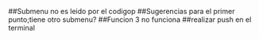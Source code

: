 ##Submenu no es leido por el codigop
##Sugerencias para el primer punto;tiene otro submenu?
##Funcion 3 no funciona
##realizar push en el terminal 
##
